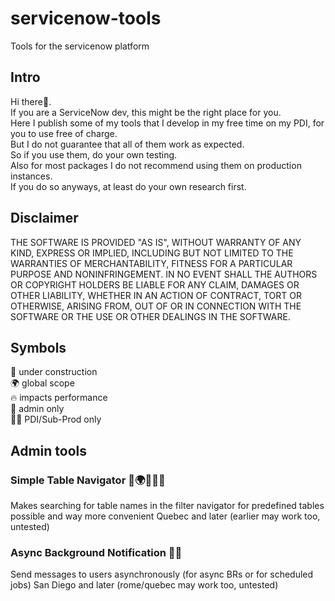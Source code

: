 # servicenow-tools
Tools for the servicenow platform

## Intro

Hi there👋.  
If you are a ServiceNow dev, this might be the right place for you.  
Here I publish some of my tools that I develop in my free time on my PDI, for you to use free of charge.  
But I do not guarantee that all of them work as expected.  
So if you use them, do your own testing.  
Also for most packages I do not recommend using them on production instances.  
If you do so anyways, at least do your own research first.  

## Disclaimer

THE SOFTWARE IS PROVIDED "AS IS", WITHOUT WARRANTY OF ANY KIND, EXPRESS OR IMPLIED, INCLUDING BUT NOT LIMITED TO THE WARRANTIES OF MERCHANTABILITY, FITNESS FOR A PARTICULAR PURPOSE AND NONINFRINGEMENT. IN NO EVENT SHALL THE AUTHORS OR COPYRIGHT HOLDERS BE LIABLE FOR ANY CLAIM, DAMAGES OR OTHER LIABILITY, WHETHER IN AN ACTION OF CONTRACT, TORT OR OTHERWISE, ARISING FROM, OUT OF OR IN CONNECTION WITH THE SOFTWARE OR THE USE OR OTHER DEALINGS IN THE SOFTWARE.

## Symbols

🚧 under construction  
🌍 global scope  
🔥 impacts performance  
👑 admin only  
🧑‍💻 PDI/Sub-Prod only

## Admin tools

### Simple Table Navigator 👑🌍🚧🧑‍💻

Makes searching for table names in the filter navigator for predefined tables possible and way more convenient
Quebec and later (earlier may work too, untested)

### Async Background Notification 🧑‍💻

Send messages to users asynchronously (for async BRs or for scheduled jobs)
San Diego and later (rome/quebec may work too, untested)
